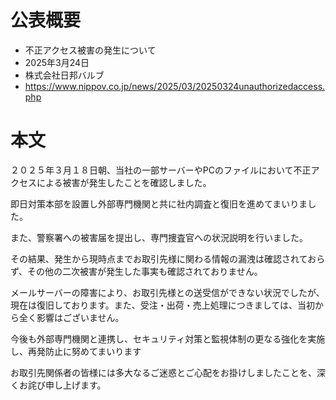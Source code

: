 # 公表概要
- 不正アクセス被害の発生について
- 2025年3月24日
- 株式会社日邦バルブ
- https://www.nippov.co.jp/news/2025/03/20250324unauthorizedaccess.php

# 本文
２０２５年３月１８日朝、当社の一部サーバーやPCのファイルにおいて不正アクセスによる被害が発生したことを確認しました。

即日対策本部を設置し外部専門機関と共に社内調査と復旧を進めてまいりました。

また、警察署への被害届を提出し、専門捜査官への状況説明を行いました。

その結果、発生から現時点までお取引先様に関わる情報の漏洩は確認されておらず、その他の二次被害が発生した事実も確認されておりません。

メールサーバーの障害により、お取引先様との送受信ができない状況でしたが、現在は復旧しております。また、受注・出荷・売上処理につきましては、当初から全く影響はございません。

今後も外部専門機関と連携し、セキュリティ対策と監視体制の更なる強化を実施し、再発防止に努めてまいります

お取引先関係者の皆様には多大なるご迷惑とご心配をお掛けしましたことを、深くお詫び申し上げます。
